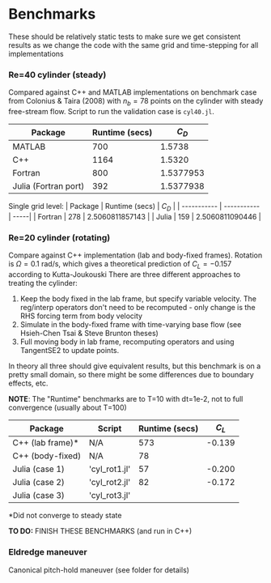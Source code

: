 # Benchmarks

These should be relatively static tests to make sure we get consistent results as we change the code with the same grid and time-stepping for all implementations

### Re=40 cylinder (steady)
Compared against C++ and MATLAB implementations on benchmark case from Colonius & Taira (2008) with $n_b=78$ points on the cylinder with steady free-stream flow.
Script to run the validation case is `cyl40.jl`.

| Package      | Runtime (secs) |  $C_D$ |
| ----------- | ----------- | -----|
| MATLAB      | 700       |  1.5738  |
| C++   | 1164      | 1.5320  |
| Fortran |  800  |  1.5377953  |
| Julia (Fortran port) | 392 | 1.5377938  |

Single grid level:
| Package      | Runtime (secs) |  $C_D$ |
| ----------- | ----------- | -----|
| Fortran |  278  |  2.5060811857143  |
| Julia  | 159 | 2.5060811090446  |


### Re=20 cylinder (rotating)
Compare against C++ implementation (lab and body-fixed frames).
Rotation is $\Omega = 0.1$ rad/s, which gives a theoretical prediction of $C_L = -0.157$ according to Kutta-Joukouski
There are three different approaches to treating the cylinder:
1. Keep the body fixed in the lab frame, but specify variable velocity.  The reg/interp operators don't need to be recomputed - only change is the RHS forcing term from body velocity
2. Simulate in the body-fixed frame with time-varying base flow (see Hsieh-Chen Tsai & Steve Brunton theses)
3. Full moving body in lab frame, recomputing operators and using TangentSE2 to update points.

In theory all three should give equivalent results, but this benchmark is on a pretty small domain, so there might be some differences due to boundary effects, etc.

__NOTE__: The "Runtime" benchmarks are to T=10 with dt=1e-2, not to full convergence (usually about T=100)

| Package      | Script | Runtime (secs) |  $C_L$ |
| ----------- | ----------- | ----------- | -----|
| C++ (lab frame)*  | N/A | 573   |  -0.139 |
| C++ (body-fixed)  | N/A |  78 |   |
| Julia (case 1)  | 'cyl_rot1.jl' |  57 | -0.200 |
| Julia (case 2)  |  'cyl_rot2.jl'   |  82 |  -0.172  |
| Julia (case 3)  |  'cyl_rot3.jl'   |  |  |

*Did not converge to steady state

__TO DO:__ FINISH THESE BENCHMARKS (and run in C++)

### Eldredge maneuver

Canonical pitch-hold maneuver (see folder for details)
